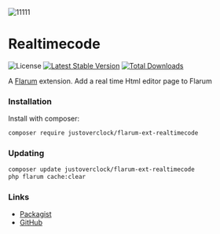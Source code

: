 ![11111](https://user-images.githubusercontent.com/79002016/118796595-0b5d3980-b89c-11eb-8c9c-84250003a7d1.png)
# Realtimecode

![License](https://img.shields.io/badge/license-MIT-blue.svg) [![Latest Stable Version](https://img.shields.io/packagist/v/justoverclock/flarum-ext-realtimecode.svg)](https://packagist.org/packages/justoverclock/flarum-ext-realtimecode) [![Total Downloads](https://img.shields.io/packagist/dt/justoverclock/flarum-ext-realtimecode.svg)](https://packagist.org/packages/justoverclock/flarum-ext-realtimecode)

A [Flarum](http://flarum.org) extension. Add a real time Html editor page to Flarum

### Installation

Install with composer:

```sh
composer require justoverclock/flarum-ext-realtimecode
```

### Updating

```sh
composer update justoverclock/flarum-ext-realtimecode
php flarum cache:clear
```

### Links

- [Packagist](https://packagist.org/packages/justoverclock/flarum-ext-realtimecode)
- [GitHub](https://github.com/justoverclockl/flarum-ext-realtimecode)

